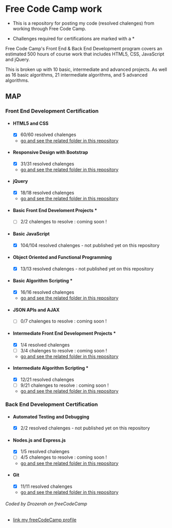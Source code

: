 # Free Code Camp work

* This is a repository for posting my code (resolved chalenges) from working through Free Code Camp.

* Challenges required for certifications are marked with a *

Free Code Camp's Front End & Back End Development program covers an estimated 500 hours of course work that includes HTML5, CSS, JavaScript and jQuery.

This is broken up with 10 basic, intermediate and advanced projects. As well as 16 basic algorithms, 21 intermediate algorithms, and 5 advanced algorithms.

## MAP

### Front End Development Certification

- #### HTML5 and CSS
	- [x] 60/60 resolved chalenges
	- [go and see the related folder in this repository](https://github.com/Drozerah/freeCodeCamp-work/tree/master/FrontEndDevelopmentCertification/HTML5andCSS)	
- #### Responsive Design with Bootstrap
	- [x] 31/31 resolved chalenges
	- [go and see the related folder in this repository](https://github.com/Drozerah/freeCodeCamp-work/tree/master/FrontEndDevelopmentCertification/ResponsiveDesignwithBootstrap)	
- #### jQuery
	- [x] 18/18 resolved chalenges
	- [go and see the related folder in this repository](https://github.com/Drozerah/freeCodeCamp-work/tree/master/FrontEndDevelopmentCertification/jQuery)
- #### Basic Front End Develoment Projects *
	- [ ] 2/2 chalenges to resolve : coming soon !	
- #### Basic JavaScript
	- [x] 104/104 resolved chalenges - not published  yet on this repository	
- #### Object Oriented and Functional Programming
	- [x] 13/13 resolved chalenges - not published yet on this repository	
- #### Basic Algorithm Scripting *
    - [x] 16/16 resolved chalenges
	- [go and see the related folder in this repository](https://github.com/Drozerah/freeCodeCamp-work/tree/master/FrontEndDevelopmentCertification/BasicAlgorithmScripting)
- #### JSON APIs and AJAX
    - [ ] 0/7 chalenges to resolve : coming soon !
- #### Intermediate Front End Development Projects *
	- [x] 1/4 resolved chalenges
	- [ ] 3/4 chalenges to resolve : coming soon !
	- [go and see the related folder in this repository](https://github.com/Drozerah/freeCodeCamp-work/tree/master/FrontEndDevelopmentCertification/IntermediateFrontEndDevelopmentProjects/RandomQuoteMachine)
- #### Intermediate Algorithm Scripting *
	- [x] 12/21 resolved chalenges
	- [ ] 9/21 chalenges to resolve : coming soon !
	- [go and see the related folder in this repository](https://github.com/Drozerah/freeCodeCamp-work/tree/master/FrontEndDevelopmentCertification/IntermediateAlgorithmScripting)
### Back End Development Certification

- #### Automated Testing and Debugging
	- [x] 2/2 resolved chalenges - not published yet on this repository
- #### Nodes.js and Express.js	
    - [x] 1/5 resolved chalenges
    - [ ] 4/5 chalenges to resolve : coming soon !
	- [go and see the related folder in this repository](https://github.com/Drozerah/freeCodeCamp-work/tree/master/BackEndDevelopmentCertification/Nodes.jsandExpress.js)
- #### Git
    - [x] 11/11 resolved chalenges	
	- [go and see the related folder in this repository](https://github.com/Drozerah/freeCodeCamp-work/tree/master/BackEndDevelopmentCertification/GIT)
	
###### Coded by Drozerah on freeCodeCamp

* [link my freeCodeCamp profile](https://www.freecodecamp.org/drozerah)